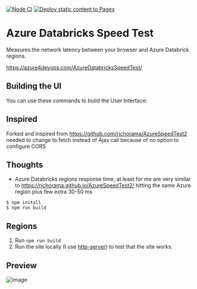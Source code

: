 [![Node CI](https://github.com/Azure4DevOps/AzureDatabricksSpeedTest/actions/workflows/nodejs.yml/badge.svg)](https://github.com/Azure4DevOps/GithubAzureDevOpsSpeedTest/actions/workflows/nodejs.yml)
[![Deploy static content to Pages](https://github.com/Azure4DevOps/AzureDatabricksSpeedTest/actions/workflows/static.yml/badge.svg)](https://github.com/Azure4DevOps/GithubAzureDevOpsSpeedTest/actions/workflows/static.yml)

# Azure Databricks Speed Test

Measures the network latency between your browser and Azure Databrick regions.

https://azure4devops.com/AzureDatabricksSpeedTest/

## Building the UI

You can use these commands to build the User Interface:

## Inspired

Forked and inspired from https://github.com/richorama/AzureSpeedTest2
needed to change to fetch instead of Ajax call because of no option to configure CORS

## Thoughts

- Azure Databricks regions response time, at least for me are very similar to https://richorama.github.io/AzureSpeedTest2/ hitting the same Azure region plus few extra 30-50 ms

```
$ npm install
$ npm run build
```

## Regions

1. Run `npm run build`
1. Run the site locally (I use [http-server](https://www.npmjs.com/package/http-server)) to test that the site works.

## Preview
![image](https://github.com/user-attachments/assets/29b7e37a-799f-4fc4-a3da-4fd93c9a6f85)



